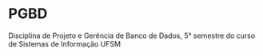 # PGBD
Disciplina de Projeto e Gerência de Banco de Dados, 5° semestre do curso de Sistemas de Informação UFSM

